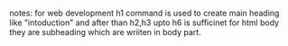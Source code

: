 notes: for web development 
h1 command is used to create main heading like "intoduction"
and after than h2,h3 upto h6 is sufficinet for html body they are subheading which are wriiten in body part.
